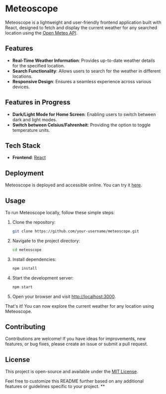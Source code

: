 # Meteoscope

Meteoscope is a lightweight and user-friendly frontend application built with React, designed to fetch and display the current weather for any searched location using the [Open Meteo API](https://open-meteo.com/).

## Features

- **Real-Time Weather Information**: Provides up-to-date weather details for the specified location.
- **Search Functionality**: Allows users to search for the weather in different locations.
- **Responsive Design**: Ensures a seamless experience across various devices.

## Features in Progress

- **Dark/Light Mode for Home Screen**: Enabling users to switch between dark and light modes.
- **Switch between Celsius/Fahrenheit**: Providing the option to toggle temperature units.

## Tech Stack

- **Frontend**: [React](https://reactjs.org/)

## Deployment

Meteoscope is deployed and accessible online. You can try it [here](https://meteoscope.netlify.app/).

## Usage

To run Meteoscope locally, follow these simple steps:

1. Clone the repository:

    ```bash
    git clone https://github.com/your-username/meteoscope.git
    ```

2. Navigate to the project directory:

    ```bash
    cd meteoscope
    ```

3. Install dependencies:

    ```bash
    npm install
    ```

4. Start the development server:

    ```bash
    npm start
    ```

5. Open your browser and visit [http://localhost:3000](http://localhost:3000).

That's it! You can now explore the current weather for any location using Meteoscope.

## Contributing

Contributions are welcome! If you have ideas for improvements, new features, or bug fixes, please create an issue or submit a pull request.

## License

This project is open-source and available under the [MIT License](LICENSE).

Feel free to customize this README further based on any additional features or guidelines specific to your project.
**
